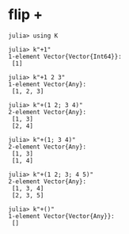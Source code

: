 # flip +

    julia> using K

    julia> k"+1"
    1-element Vector{Vector{Int64}}:
     [1]
    
    julia> k"+1 2 3"
    1-element Vector{Any}:
     [1, 2, 3]
    
    julia> k"+(1 2; 3 4)"
    2-element Vector{Any}:
     [1, 3]
     [2, 4]
    
    julia> k"+(1; 3 4)"
    2-element Vector{Any}:
     [1, 3]
     [1, 4]
    
    julia> k"+(1 2; 3; 4 5)"
    2-element Vector{Any}:
     [1, 3, 4]
     [2, 3, 5]

    julia> k"+()"
    1-element Vector{Vector{Any}}:
     []
